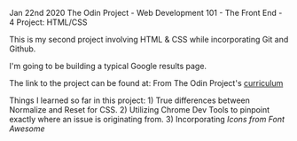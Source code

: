 Jan 22nd 2020
The Odin Project - Web Development 101 - The Front End - 4
Project: HTML/CSS

This is my second project involving HTML & CSS while incorporating Git and Github.

I'm going to be building a typical Google results page.

The link to the project can be found at: From The Odin Project's [curriculum](http://www.theodinproject.com/courses/web-development-101/lessons/html-css)

Things I learned so far in this project:
    1) True differences between Normalize and Reset for CSS.
    2) Utilizing Chrome Dev Tools to pinpoint exactly where an issue is originating from.
    3) Incorporating <i> Icons from Font Awesome